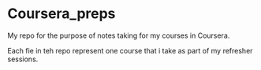 # Coursera_preps


My repo for the purpose of notes taking for my courses in Coursera.

Each fie in teh repo represent one course that i take as part of my refresher sessions.
